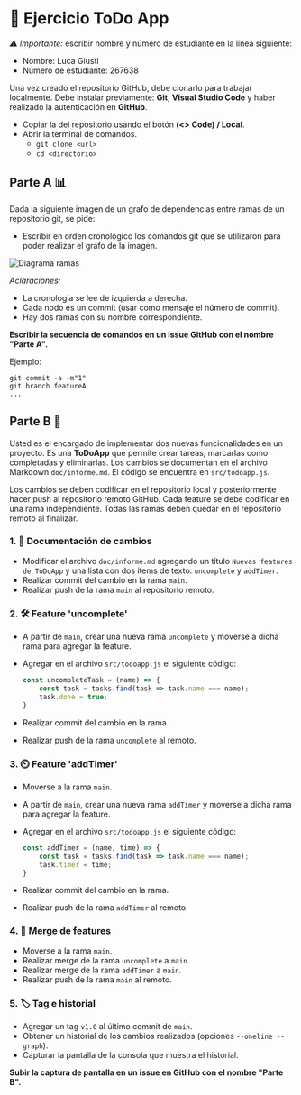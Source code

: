 # 📝 Ejercicio ToDo App

*:warning: Importante:* escribir nombre y número de estudiante en la línea siguiente:  
- Nombre: Luca Giusti  
- Número de estudiante: 267638

Una vez creado el repositorio GitHub, debe clonarlo para trabajar localmente. Debe instalar previamente: **Git**, **Visual Studio Code** y haber realizado la autenticación en **GitHub**.

- Copiar la <url> del repositorio usando el botón **(<> Code) / Local**.
- Abrir la terminal de comandos.
    - `git clone <url>`
    - `cd <directorio>` 

## Parte A 📊

Dada la siguiente imagen de un grafo de dependencias entre ramas de un repositorio git, se pide:

- Escribir en orden cronológico los comandos git que se utilizaron para poder realizar el grafo de la imagen.

![Diagrama ramas](branch.png)

*Aclaraciones:*
- La cronología se lee de izquierda a derecha.
- Cada nodo es un commit (usar como mensaje el número de commit).
- Hay dos ramas con su nombre correspondiente.

**Escribir la secuencia de comandos en un issue GitHub con el nombre "Parte A".**

Ejemplo:
```
git commit -a -m"1"
git branch featureA
...
```

## Parte B 🚀

Usted es el encargado de implementar dos nuevas funcionalidades en un proyecto. Es una **ToDoApp** que permite crear tareas, marcarlas como completadas y eliminarlas.
Los cambios se documentan en el archivo Markdown `doc/informe.md`. El código se encuentra en `src/todoapp.js`.

Los cambios se deben codificar en el repositorio local y posteriormente hacer push al repositorio remoto GitHub. Cada feature se debe codificar en una rama independiente. Todas las ramas deben quedar en el repositorio remoto al finalizar.

### 1. 📄 Documentación de cambios 
   - Modificar el archivo `doc/informe.md` agregando un título `Nuevas features de ToDoApp` y una lista con dos ítems de texto: `uncomplete` y `addTimer`.
   - Realizar commit del cambio en la rama `main`.
   - Realizar push de la rama `main` al repositorio remoto.

### 2. 🛠️ Feature 'uncomplete'
- A partir de `main`, crear una nueva rama `uncomplete` y moverse a dicha rama para agregar la feature.
- Agregar en el archivo `src/todoapp.js` el siguiente código:
 
    ```javascript
    const uncompleteTask = (name) => {
        const task = tasks.find(task => task.name === name);
        task.done = true;
    }
    ```
- Realizar commit del cambio en la rama.
- Realizar push de la rama `uncomplete` al remoto.

### 3. ⏲️ Feature 'addTimer'
- Moverse a la rama `main`.
- A partir de `main`, crear una nueva rama `addTimer` y moverse a dicha rama para agregar la feature.
- Agregar en el archivo `src/todoapp.js` el siguiente código:
  
    ```javascript 
    const addTimer = (name, time) => {
        const task = tasks.find(task => task.name === name);
        task.timer = time;
    }
    ```
- Realizar commit del cambio en la rama.
- Realizar push de la rama `addTimer` al remoto.

### 4. 🔄 Merge de features
- Moverse a la rama `main`.
- Realizar merge de la rama `uncomplete` a `main`.
- Realizar merge de la rama `addTimer` a `main`.
- Realizar push de la rama `main` al remoto.

### 5. 🏷️ Tag e historial
- Agregar un tag `v1.0` al último commit de `main`.
- Obtener un historial de los cambios realizados (opciones `--oneline --graph`).
- Capturar la pantalla de la consola que muestra el historial.

**Subir la captura de pantalla en un issue en GitHub con el nombre "Parte B".**
